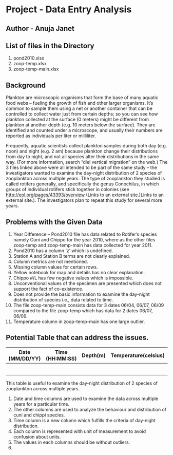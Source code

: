 # Project - Data Entry Analysis
## Author - Anuja Janet

## List of files in the Directory

1. pond2010.xlsx
2. zoop-temp.xlsx
3. zoop-temp-main.xlsx

## Background
Plankton are microscopic organisms that form the base of many aquatic food webs – fueling the growth of fish and other larger organisms. It’s common to sample them using a net or another container that can be controlled to collect water just from certain depths; so you can see how plankton collected at the surface (0 meters) might be different from plankton at another depth (e.g. 10 meters below the surface).
They are identified and counted under a microscope, and usually their numbers are reported as individuals per liter or milliliter.

Frequently, aquatic scientists collect plankton samples during both day (e.g. noon) and night (e.g. 2 am) because plankton change their distributions from day to night, and not all species alter their distributions in the same way. (For more information, search “diel vertical migration” on the web.)
The 3 files linked above were all intended to be part of the same study – the investigators wanted to examine the day-night distribution of 2 species of zooplankton across multiple years. The type of zooplankton they studied is called rotifers generally, and specifically the genus Conochilus, in which groups of individual rotifers stick together in colonies (see http://eol.org/pages/43393/overview (Links to an external site.)Links to an external site.). The investigators plan to repeat this study for several more years.

## Problems with the Given Data
1.	Year Difference – Pond2010 file has data related to Rotifer’s species namely Cuni and Chippo for the year 2010, where as the 		other files zoop-temp and zoop-temp-main has data collected for year 2011.
2.	Pond2010 has a column ‘z’ which is undefined.
3.	Station A and Station B terms are not clearly explained. 
4.	Column metrics are not mentioned.
5.	Missing column values for certain rows.
6.	Yellow notebook for map and details has no clear explanation.
7.	Chippo #/L has few negative values which is impossible.
8.	Unconventional values of the specimen are presented which does not support the fact of co-existence.
9.	Does not provide the basic information to examine the day-night distribution of species i.e., data related to time.
10.	The file zoop-temp-main consists data for 3 dates 06/04, 06/07, 06/09 compared to the file zoop-temp which has data 
	for 2 dates 06/07, 06/09.
11.	Temperature column in zoop-temp-main has one large outlier.

## Potential Table that can address the issues.

|Date (MM/DD/YY)  |Time (HH:MM:SS)  |Depth(m)  |Temperature(celsius) |Cuni #/L |Cuni ColonySize(mm)|Chippo #/L|Chippo ColonySize(mm)|Chla|
|-------|-------|-------|------------|---------|---------------------|---------|-----------------|----|
|       |       |       |            |         |               |          |                 |    |
|       |       |       |            |         |               |          |                 |    |
|       |       |       |            |         |               |          |                 |    |
|       |       |       |            |         |               |          |                 |    |
|       |       |       |            |         |               |          |                 |    |
|       |       |       |            |         |               |          |                 |    |

This table is useful to examine the day-night distribution of 2 species of zooplankton across multiple years.
1. Date and time columns are used to examine the data across multiple years for a particular time.
2. The other columns are used to analyze the behaviour and distribution of cuni and chippi species.
3. Time column is a new column which fulfills the criteria of day-night distribution.
4. Each column is represented with unit of measurement to avoid confusion about units.
5. The values in each columns should be without outliers.
6. 

